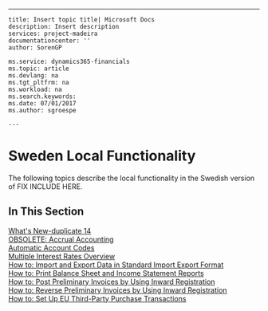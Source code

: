 ---
    title: Insert topic title| Microsoft Docs
    description: Insert description
    services: project-madeira
    documentationcenter: ''
    author: SorenGP

    ms.service: dynamics365-financials
    ms.topic: article
    ms.devlang: na
    ms.tgt_pltfrm: na
    ms.workload: na
    ms.search.keywords:
    ms.date: 07/01/2017
    ms.author: sgroespe

    ---
# Sweden Local Functionality
The following topics describe the local functionality in the Swedish version of FIX INCLUDE HERE<!--[!INCLUDE[navnow](../../ApplicationDesign/includes/navnow_md.md)] -->.  
  
## In This Section  
 [What's New-duplicate 14](../../LocalFunctionalityForMicrosoftDynamicsNav2016/Sweden/what-s-new-duplicate-14.md)  
  [OBSOLETE: Accrual Accounting](../Topic/OBSOLETE:%20Accrual%20Accounting.md)  
  [Automatic Account Codes](../../LocalFunctionalityForMicrosoftDynamicsNav2016/Finland/automatic-account-codes.md)  
  [Multiple Interest Rates Overview](../../LocalFunctionalityForMicrosoftDynamicsNav2016/Finland/multiple-interest-rates-overview.md)  
  [How to: Import and Export Data in Standard Import Export Format](../../LocalFunctionalityForMicrosoftDynamicsNav2016/Sweden/how-to-import-and-export-data-in-standard-import-export-format.md)  
  [How to: Print Balance Sheet and Income Statement Reports](../../LocalFunctionalityForMicrosoftDynamicsNav2016/Sweden/how-to-print-balance-sheet-and-income-statement-reports.md)  
  [How to: Post Preliminary Invoices by Using Inward Registration](../../LocalFunctionalityForMicrosoftDynamicsNav2016/Sweden/how-to-post-preliminary-invoices-by-using-inward-registration.md)  
  [How to: Reverse Preliminary Invoices by Using Inward Registration](../../LocalFunctionalityForMicrosoftDynamicsNav2016/Sweden/how-to-reverse-preliminary-invoices-by-using-inward-registration.md)  
  [How to: Set Up EU Third-Party Purchase Transactions](../../LocalFunctionalityForMicrosoftDynamicsNav2016/Sweden/how-to-set-up-eu-third-party-purchase-transactions.md)